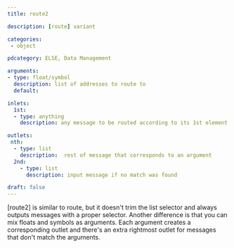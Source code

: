 ```yaml
---
title: route2

description: [route] variant

categories:
 - object

pdcategory: ELSE, Data Management

arguments:
- type: float/symbol
  description: list of addresses to route to
  default: 

inlets:
  1st:
  - type: anything
    description: any message to be routed according to its 1st element

outlets:
 nth:
  - type: list
    description:  rest of message that corresponds to an argument
  2nd:
    - type: list
      description: input message if no match was found

draft: false
---
```


[route2] is similar to route, but it doesn't trim the list selector and always outputs messages with a proper selector. Another difference is that you can mix floats and symbols as arguments. Each argument creates a corresponding outlet and there's an extra rightmost outlet for messages that don't match the arguments.
